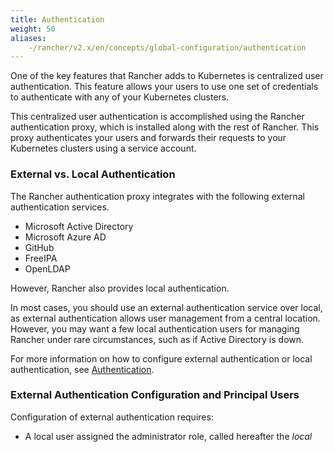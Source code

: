 ```yaml
---
title: Authentication
weight: 50
aliases:
	-/rancher/v2.x/en/concepts/global-configuration/authentication
---
```

One of the key features that Rancher adds to Kubernetes is centralized user authentication. This feature allows your users to use one set of credentials to authenticate with any of your Kubernetes clusters.

This centralized user authentication is accomplished using the Rancher authentication proxy, which is installed along with the rest of Rancher. This proxy authenticates your users and forwards their requests to your Kubernetes clusters using a service account.

<!-- todomark add diagram -->

### External vs. Local Authentication

The Rancher authentication proxy integrates with the following external authentication services.

- Microsoft Active Directory
- Microsoft Azure AD
- GitHub
- FreeIPA
- OpenLDAP

However, Rancher also provides local authentication.

In most cases, you should use an external authentication service over local, as external authentication allows user management from a central location. However, you may want a few local authentication users for managing Rancher under rare circumstances, such as if Active Directory is down.

For more information on how to configure external authentication or local authentication, see [Authentication](../../../tasks/global-configuration/authentication/). 

### External Authentication Configuration and Principal Users

Configuration of external authentication requires:

- A local user assigned the administrator role, called hereafter the _local principal_.
- An external user that can authenticate with your external authentication service, called hereafter the _external principal_.

Configuration of external authentication affects how principal users are managed within Rancher. Follow the list below to better understand these effects.

1. Sign into Rancher as the local principal and complete configuration of external authentication.

	![Sign In]({{< baseurl >}}/img/rancher/sign-in.png)

2. Rancher associates the external principal with the local principal. These two users share the local principal's user ID.

	![Principal ID Sharing]({{< baseurl >}}/img/rancher/principal-ID.png)

3. After you complete configuration, Rancher automatically signs out the local principal.

	![Sign Out Local Principal]({{< baseurl >}}/img/rancher/sign-out-local.png)

4. Then, Rancher automatically signs you back in as the external principal.

	![Sign In External Principal]({{< baseurl >}}/img/rancher/sign-in-external.png)

5. Because the external principal and the local principal share an ID, no unique object for the external principal displays on the Users page. 

	![Sign In External Principal]({{< baseurl >}}/img/rancher/users-page.png)

6. The external principal and the local principal share the same access rights.

